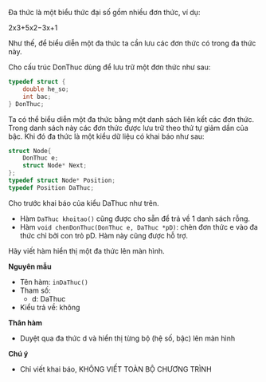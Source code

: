 Đa thức là một biểu thức đại số gồm nhiều đơn thức, ví dụ:

2x3+5x2−3x+1 

Như thế, để biểu diễn một đa thức ta cần lưu các đơn thức có trong đa thức này.

Cho cấu trúc DonThuc dùng để lưu trữ một đơn thức như sau:
```cpp
typedef struct {
    double he_so;
    int bac;
} DonThuc;
```
Ta có thể biểu diễn một đa thức bằng một danh sách liên kết các đơn thức. Trong danh sách này các đơn thức được lưu trữ theo thứ tự giảm dần của bậc. Khi đó đa thức là một kiểu dữ liệu có khai báo như sau:
```cpp
struct Node{
    DonThuc e;
    struct Node* Next;
};
typedef struct Node* Position;
typedef Position DaThuc;
```
Cho trước khai báo của kiểu DaThuc như trên.
- Hàm `DaThuc khoitao()` cũng được cho sẵn để trả về 1 danh sách rỗng.
- Hàm `void chenDonThuc(DonThuc e, DaThuc *pD)`: chèn đơn thức e vào đa thức chỉ bởi con trỏ pD. Hàm này cũng được hỗ trợ.

Hãy viết hàm hiển thị một đa thức lên màn hình.

**Nguyên mẫu**
- Tên hàm: `inDaThuc()`
- Tham số: 
  - d: DaThuc
- Kiểu trả về: không

**Thân hàm**
- Duyệt qua đa thức d và hiển thị từng bộ (hệ số, bậc) lên màn hình

**Chú ý**
- Chỉ viết khai báo, KHÔNG VIẾT TOÀN BỘ CHƯƠNG TRÌNH

